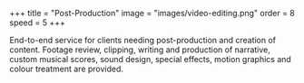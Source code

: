 +++
title = "Post-Production"
image = "images/video-editing.png"
order = 8
speed = 5
+++

End-to-end service for clients needing post-production and creation of content. Footage review, clipping, writing and production of narrative, custom musical scores, sound design, special effects, motion graphics and colour treatment are provided.
